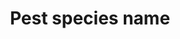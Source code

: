 ---
title: 'Pest species name'
field: 'is.pesticide.pestSpecies'
slug: 'is-pesticide-pestspecies'
description: 'Species name of a pest'
required: False
module: 'Pesticides'
cluster: 'Fsc'
policy: 'Free value. Repeat values.'
layout: 'fsc'
---